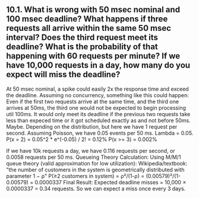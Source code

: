 ## 10.1. What is wrong with 50 msec nominal and 100 msec deadline? What happens if three requests all arrive within the same 50 msec interval? Does the third request meet its deadline? What is the probability of that happening with 60 requests per minute? If we have 10,000 requests in a day, how many do you expect will miss the deadline?

At 50 msec nominal, a spike could easily 2x the response time and exceed the deadline.
Assuming no concurrency, something like this could happen:
Even if the first two requests arrive at the same time, and the third one arrives at 50ms, the third one would not be expected to begin processing util 100ms. It would only meet its deadline if the previous two requests take less than expeced time or it got scheduled exactly as and not before 50ms.
Maybe.
Depending on the distribution, but here we have 1 request per second.
Assuming Poisson, we have 0.05 events per 50 ms. Lambda = 0.05.
P(x = 2) = 0.05^2 * e^(-0.05) / 2! = 0.12%
P(x >= 3) = 0.002%

If we have 10k requests a day, we have 0.116 requests per second, or 0.0058 requests per 50 ms.
Queueing Theory Calculation:
Using M/M/1 queue theory (valid approximation for low utilization):
Wikipedia/textbook: "the number of customers in the system is geometrically distributed with parameter 1 − ρ"
P(≥2 customers in system) = ρ²/(1-ρ) = (0.00579)²/(1-0.00579) = 0.0000337
Final Result:
Expected deadline misses = 10,000 × 0.0000337 = 0.34 requests.
So we can expect a miss once every 3 days.
